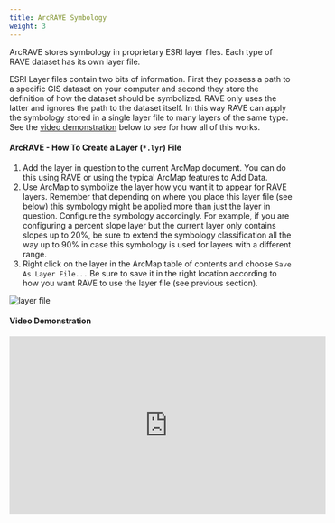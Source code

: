 ```yaml
---
title: ArcRAVE Symbology
weight: 3
---
```


ArcRAVE stores symbology in proprietary ESRI layer files. Each type of RAVE dataset has its own layer file.

ESRI Layer files contain two bits of information. First they possess a path to a specific GIS dataset on your computer and second they store the definition of how the dataset should be symbolized. RAVE only uses the latter and ignores the path to the dataset itself. In this way RAVE can apply the symbology stored in a single layer file to many layers of the same type. See the [video demonstration](#video-demonstration) below to see for how all of this works.

#### ArcRAVE - How To Create a Layer (`*.lyr`) File

1. Add the layer in question to the current ArcMap document. You can do this using RAVE or using the typical ArcMap features to Add Data.
2. Use ArcMap to symbolize the layer how you want it to appear for RAVE layers. Remember that depending on where you place this layer file (see below) this symbology might be applied more than just the layer in question. Configure the symbology accordingly. For example, if you are configuring a percent slope layer but the current layer only contains slopes up to 20%, be sure to extend the symbology classification all the way up to 90% in case this symbology is used for layers with a different range.
3. Right click on the layer in the ArcMap table of contents and choose `Save As Layer File...` Be sure to save it in the right location according to how you want RAVE to use the layer file (see previous section).

![layer file]({{site.baseurl}}/assets/images/layer_file.png)

#### Video Demonstration

<div class="responsive-embed">
<iframe width="560" height="315" src="https://www.youtube.com/embed/msaGPVzmnxk" frameborder="0" allow="autoplay; encrypted-media" allowfullscreen></iframe>
</div>


